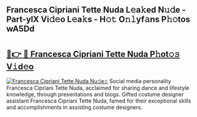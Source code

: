 ## Francesca Cipriani Tette Nuda L𝚎a𝚔ed N𝚞𝚍e - Part-ylX Vi𝚍𝚎o L𝚎a𝚔s - H𝚘𝚝 O𝚗𝚕yf𝚊ns P𝚑𝚘tos wA5Dd

# <h2><a href="http://kff7wzg.oniu.top/?m=Francesca+Cipriani+Tette+Nuda">🔗👉 🔴 Francesca Cipriani Tette Nuda P𝚑ot𝚘𝚜 V𝚒d𝚎o</a></h2>

[![Francesca Cipriani Tette Nuda Nu𝚍e𝚜](https://i.imgur.com/0qMVB7G.gif)](http://kff7wzg.oniu.top/?m=Francesca+Cipriani+Tette+Nuda)
Social media personality Francesca Cipriani Tette Nuda, acclaimed for sharing dance and lifestyle knowledge, through presentations and blogs. Gifted costume designer assistant Francesca Cipriani Tette Nuda, famed for their exceptional skills and accomplishments in assisting costume designers.  
